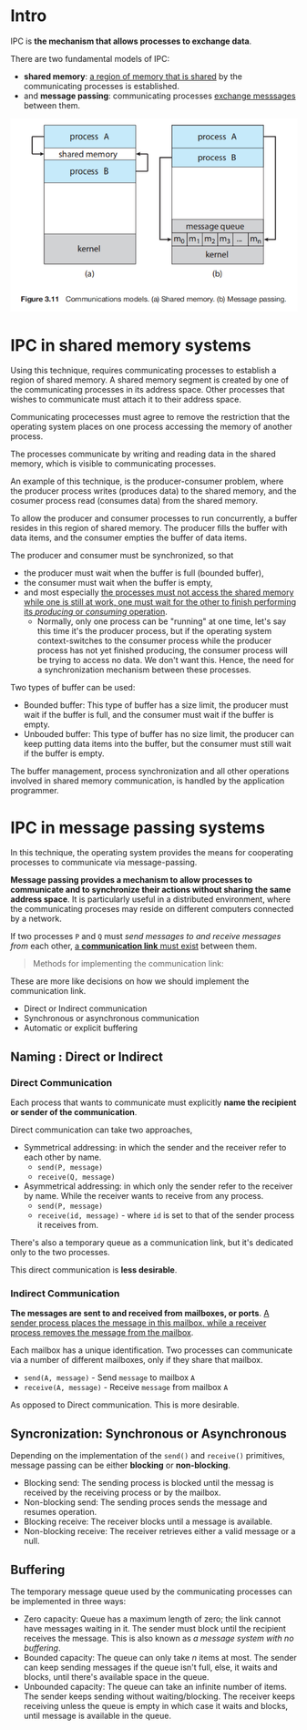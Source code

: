 # Intro
IPC is **the mechanism that allows processes to exchange data**.

There are two fundamental models of IPC: 
- **shared memory**: <u>a region of memory that is shared</u> by the communicating processes is established.
- and **message passing**: communicating processes <u>exchange messsages</u> between them.

![IPC Models](./imgs/IPC-models.png)

# IPC in shared memory systems
Using this technique, requires communicating processes to establish a region of shared memory. A shared memory segment is created by one of the communicating processes in its address space. Other processes that wishes to communicate must attach it to their address space.

Communicating procecesses must agree to remove the restriction that the operating system places on one process accessing the memory of another process.

The processes communicate by writing and reading data in the shared memory, which is visible to communicating processes.

An example of this technique, is the producer-consumer problem, where the producer process writes (produces data) to the shared memory, and the cosumer process read (consumes data) from the shared memory.

To allow the producer and consumer processes to run concurrently, a buffer resides in this region of shared memory. The producer fills the buffer with data items, and the consumer empties the buffer of data items.

The producer and consumer must be synchronized, so that 
- the producer must wait when the buffer is full (bounded buffer),
- the consumer must wait when the buffer is empty, 
- and most especially <u>the processes must not access the shared memory while one is still at work, one must wait for the other to finish performing its *producing* or *consuming* operation</u>.
  - Normally, only one process can be "running" at one time, let's say this time it's the producer process, but if the operating system context-switches to the consumer process while the producer process has not yet finished producing, the consumer process will be trying to access no data. We don't want this. Hence, the need for a synchronization mechanism between these processes.

Two types of buffer can be used:
- Bounded buffer: This type of buffer has a size limit, the producer must wait if the buffer is full, and the consumer must wait if the buffer is empty.
- Unbouded buffer: This type of buffer has no size limit, the producer can keep putting data items into the buffer, but the consumer must still wait if the buffer is empty.

The buffer management, process synchronization and all other operations involved in shared memory communication, is handled by the application programmer.

# IPC in message passing systems
In this technique, the operating system provides the means for cooperating processes to communicate via message-passing.

**Message passing provides a mechanism to allow processes to communicate and to synchronize their actions without sharing the same address space**. It is particularly useful in a distributed environment, where the communicating proceses may reside on different computers connected by a network.

If two processes `P` and `Q` must *send messages to and receive messages from* each other, <u>a **communication link** must exist</u> between them.

> Methods for implementing the communication link:

These are more like decisions on how we should implement the communication link.
- Direct or Indirect communication
- Synchronous or asynchronous communication
- Automatic or explicit buffering


## Naming : Direct or Indirect
### Direct Communication
Each process that wants to communicate must explicitly **name the recipient or sender of the communication**.

Direct communication can take two approaches,
- Symmetrical addressing: in which the sender and the receiver refer to each other by name.
  - `send(P, message)`
  - `receive(Q, message)`
- Asymmetrical addressing: in which only the sender refer to the receiver by name. While the receiver wants to receive from any process.
  - `send(P, message)`
  - `receive(id, message)` - where `id` is set to that of the sender process it receives from.

There's also a temporary queue as a communication link, but it's dedicated only to the two processes.

This direct communication is **less desirable**.

### Indirect Communication
**The messages are sent to and received from mailboxes, or ports**. <u>A sender process places the message in this mailbox, while a receiver process removes the message from the mailbox</u>.  

Each mailbox has a unique identification. Two processes can communicate via a number of different mailboxes, only if they share that mailbox.

- `send(A, message)` - Send `message` to mailbox `A`
- `receive(A, message)` - Receive `message` from mailbox `A`

As opposed to Direct communication. This is more desirable.


## Syncronization: Synchronous or Asynchronous
Depending on the implementation of the `send()` and `receive()` primitives, message passing can be either **blocking** or **non-blocking**.
- Blocking send: The sending process is blocked until the messag is received by the receiving process or by the mailbox.
- Non-blocking send: The sending proces sends the message and resumes operation.
- Blocking receive: The receiver blocks until a message is available.
- Non-blocking receive: The receiver retrieves either a valid message or a null.

## Buffering
The temporary message queue used by the communicating processes can be implemented in three ways:
- Zero capacity: Queue has a maximum length of zero; the link cannot have messages waiting in it. The sender must block until the recipient receives the message. This is also known as *a message system with no buffering*.
- Bounded capacity: The queue can only take $n$ items at most. The sender can keep sending messages if the queue isn't full, else, it waits and blocks, until there's available space in the queue.
- Unbounded capacity: The queue can take an infinite number of items. The sender keeps sending without waiting/blocking. The receiver keeps receiving unless the queue is empty in which case it waits and blocks, until message is available in the queue.